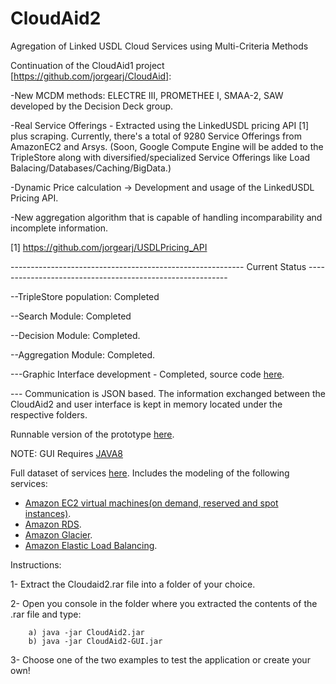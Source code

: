 CloudAid2
=========

Agregation of Linked USDL Cloud Services using Multi-Criteria Methods

Continuation of the CloudAid1 project [https://github.com/jorgearj/CloudAid]:

-New MCDM methods: ELECTRE III, PROMETHEE I, SMAA-2, SAW developed by the Decision Deck group.

-Real Service Offerings - Extracted using the LinkedUSDL pricing API [1] plus scraping. Currently, there's a total of 9280 Service Offerings from AmazonEC2 and Arsys. (Soon, Google Compute Engine will be added to the TripleStore along with diversified/specialized Service Offerings like Load Balacing/Databases/Caching/BigData.)

-Dynamic Price calculation -> Development and usage of the LinkedUSDL Pricing API.

-New aggregation algorithm that is capable of handling incomparability and incomplete information. 


[1] https://github.com/jorgearj/USDLPricing_API


---------------------------------------------------------- Current Status ---------------------------------------------------------- 

--TripleStore population: Completed

--Search Module: Completed

--Decision Module: Completed.

--Aggregation Module: Completed.

---Graphic Interface development - Completed, source code [here](https://github.com/dguedesb/CloudAid2-GUI).

--- Communication is JSON based. The information exchanged between the CloudAid2 and user interface is kept in memory located under the respective folders.

Runnable version of the prototype [here](https://www.dropbox.com/s/qti1i5pd38wa1qu/CloudAid2.rar).

NOTE: GUI Requires [JAVA8](http://www.oracle.com/technetwork/java/javase/downloads/jdk8-downloads-2133151.html)

Full dataset of services [here](https://www.dropbox.com/s/8zoz0107ky83mdf/ServiceVault.rar). Includes the modeling of the following services:

- [Amazon EC2 virtual machines(on demand, reserved and spot instances)](http://aws.amazon.com/ec2/).
- [Amazon RDS](http://aws.amazon.com/rds/).
- [Amazon Glacier](http://aws.amazon.com/glacier/).
- [Amazon Elastic Load Balancing](http://aws.amazon.com/elasticloadbalancing/).

Instructions:

1- Extract the Cloudaid2.rar file into a folder of your choice.

2- Open you console in the folder where you extracted the contents of the .rar file and type:
        
		a) java -jar CloudAid2.jar
		b) java -jar CloudAid2-GUI.jar

3- Choose one of the two examples to test the application or create your own!
